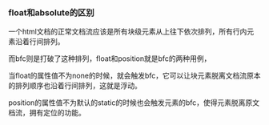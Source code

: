 ### float和absolute的区别

一个html文档的正常文档流应该是所有块级元素从上往下依次排列，所有行内元素沿着行间排列。

而bfc则是打破了这种排列，float和position就是bfc的两种用例，

当float的属性值不为none的时候，就会触发bfc，它可以让块元素脱离文档流原本的排列顺序也沿着行间排列，这就是浮动。

position的属性值不为默认的static的时候也会触发元素的bfc，使得元素脱离原文档流，拥有定位的功能。

